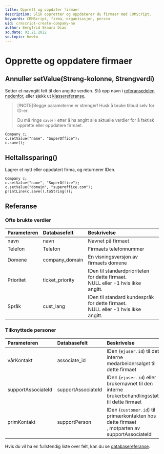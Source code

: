 ```yaml
---
title: Opprett og oppdater firmaer
description: Slik oppretter og oppdaterer du firmaer med CRMScript.
keywords: CRMScript, firma, organisasjon, person
uid: crmscript-create-company-no
author: Bergfrid Skaara Dias
so.date: 02.21.2022
so.topic: howto
---
```


# Opprette og oppdatere firmaer

## Annuller setValue(Streng-kolonne, Strengverdi)

Setter et navngitt felt til den angitte verdien. Slå opp navn i [referansedelen nedenfor][3], eller sjekk ut [klassereferanse][1].

> [!NOTE]Begge parameterne er strenger! Husk å bruke tilbud selv for ID-er.
> >
> Du må ringe `save()` etter å ha angitt alle aktuelle verdier for å faktisk opprette eller oppdatere firmaet.

```crmscript
Company c;
c.setValue("name", "SuperOffice");
c.save();
```

## Heltallssparing()

Lagrer et nytt eller oppdatert firma, og returnerer IDen.

```crmscript
Company c;
c.setValue("name", "SuperOffice");
c.setValue("domain", "superoffice.com");
printLine(c.save().toString());
```

## Referanse

### Ofte brukte verdier

| Parameteren | Databasefelt | Beskrivelse |
|:---|:---|:---|
| navn | navn | Navnet på firmaet |
| Telefon | Telefon | Firmaets telefonnummer |
| Domene | company_domain | En visningsversjon av firmaets domene |
| Prioritet | ticket_priority | IDen til standardprioriteten for dette firmaet. <br>NULL eller -1 hvis ikke angitt. |
| Språk | cust_lang | IDen til standard kundespråk for dette firmaet. <br>NULL eller -1 hvis ikke angitt. |

### Tilknyttede personer

| Parameteren | Databasefelt | Beskrivelse |
|:---|:---|:---|
| vårKontakt | associate_id | IDen (`ejuser.id`) til det interne medarbeidersalget til dette firmaet |
| supportAssociateId | supportAssociateId | IDen (`ejuser.id`) eller brukernavnet til den interne brukerbehandlingsstøtten til dette firmaet |
| primKontakt | supportPerson | IDen (`customer.id`) til primærkontakten hos dette firmaet<br>, motparten av supportAssociateId |

Hvis du vil ha en fullstendig liste over felt, kan du se [databasereferanse][2].

<!-- Referenced links -->
[1]: <xref:CRMScript.Native.Company.setValue(String,String)>
[2]:../../../database/tabeller/person.md
[3]: #reference
